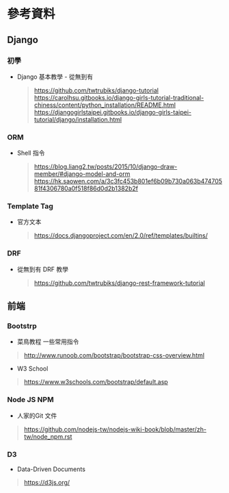 # 參考資料

## Django
### 初學
  * Django 基本教學 - 從無到有
    > https://github.com/twtrubiks/django-tutorial
    > https://carolhsu.gitbooks.io/django-girls-tutorial-traditional-chiness/content/python_installation/README.html
    > https://djangogirlstaipei.gitbooks.io/django-girls-taipei-tutorial/django/installation.html
### ORM 
  * Shell 指令
    > https://blog.liang2.tw/posts/2015/10/django-draw-member/#django-model-and-orm
    > https://hk.saowen.com/a/3c3fc453b801ef6b09b730a063b47470581f4306780a0f518f86d0d2b1382b2f
### Template Tag
  * 官方文本
    > https://docs.djangoproject.com/en/2.0/ref/templates/builtins/
### DRF
 * 從無到有 DRF 教學
    > https://github.com/twtrubiks/django-rest-framework-tutorial
   
## 前端
### Bootstrp
  * 菜鳥教程 一些常用指令
   > http://www.runoob.com/bootstrap/bootstrap-css-overview.html
  * W3 School 
   > https://www.w3schools.com/bootstrap/default.asp
### Node JS NPM
  * 人家的Git 文件
   > https://github.com/nodejs-tw/nodejs-wiki-book/blob/master/zh-tw/node_npm.rst
### D3
  * Data-Driven Documents
   > https://d3js.org/
